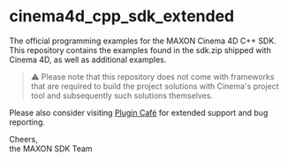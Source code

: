 # cinema4d_cpp_sdk_extended
The official programming examples for the MAXON Cinema 4D C++ SDK. This repository contains the examples found in the sdk.zip shipped with Cinema 4D, as well as additional examples. 

> :warning: Please note that this repository does not come with frameworks that are required to build the project solutions with Cinema's project tool and subsequently such solutions themselves.

Please also consider visiting [Plugin Café](https://plugincafe.maxon.net/) for extended support and bug reporting.

Cheers,  
the MAXON SDK Team
